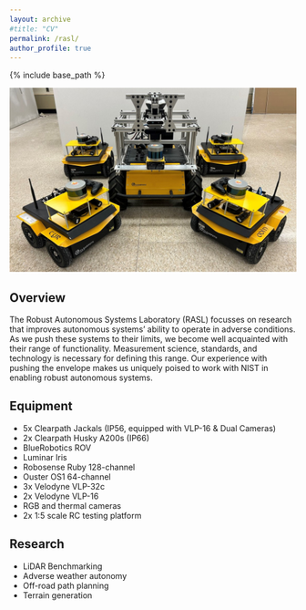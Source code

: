```yaml
---
layout: archive
#title: "CV"
permalink: /rasl/
author_profile: true
---
```


{% include base_path %}

  <img src="/images/rasl/Husky_jackal.jpg" style="margin-left: 0px;" alt="Test" width="820" />  

## Overview ##
The Robust Autonomous Systems Laboratory (RASL) focusses on research that improves autonomous systems’ ability to operate in adverse conditions. As we push these systems to their limits, we become well acquainted with their range of functionality. Measurement science, standards, and technology is necessary for defining this range. Our experience with pushing the envelope makes us uniquely poised to work with NIST in enabling robust autonomous systems.

## Equipment ##
  * 5x Clearpath Jackals (IP56, equipped with VLP-16 & Dual Cameras)
  * 2x Clearpath Husky A200s (IP66)
  * BlueRobotics ROV
  * Luminar Iris
  * Robosense Ruby 128-channel
  * Ouster OS1 64-channel
  * 3x Velodyne VLP-32c
  * 2x Velodyne VLP-16
  * RGB and thermal cameras
  * 2x 1:5 scale RC testing platform

## Research ##
  * LiDAR Benchmarking
  * Adverse weather autonomy
  * Off-road path planning
  * Terrain generation